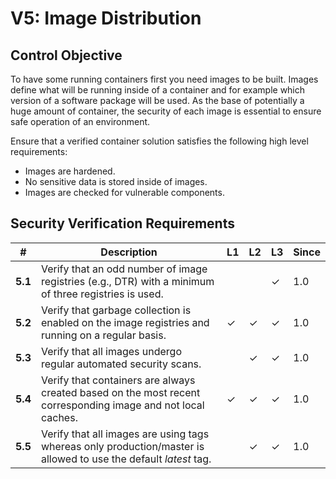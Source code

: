 # V5: Image Distribution

## Control Objective

To have some running containers first you need images to be built. Images define what will be running inside of a container and for example which version of a software package will be used. As the base of potentially a huge amount of container, the security of each image is essential to ensure safe operation of an environment.

Ensure that a verified container solution satisfies the following high level requirements:

* Images are hardened.
* No sensitive data is stored inside of images.
* Images are checked for vulnerable components.

## Security Verification Requirements

| # | Description | L1 | L2 | L3 | Since |
| --- | --- | --- | --- | -- | -- |
| **5.1** | Verify that an odd number of image registries (e.g., DTR) with a minimum of three registries is used. |  |  | ✓ | 1.0 |
| **5.2** | Verify that garbage collection is enabled on the image registries and running on a regular basis. | ✓ | ✓ | ✓ | 1.0 |
| **5.3** | Verify that all images undergo regular automated security scans. |  | ✓ | ✓ | 1.0 |
| **5.4** | Verify that containers are always created based on the most recent corresponding image and not local caches. | ✓ | ✓ | ✓ | 1.0 |
| **5.5** | Verify that all images are using tags whereas only production/master is allowed to use the default _latest_ tag. |  | ✓ | ✓ | 1.0 |
